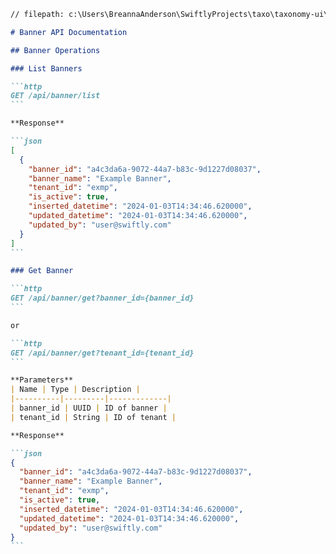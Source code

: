 ````markdown
// filepath: c:\Users\BreannaAnderson\SwiftlyProjects\taxo\taxonomy-ui\docs\api\banner.md

# Banner API Documentation

## Banner Operations

### List Banners

```http
GET /api/banner/list
```

**Response**

```json
[
  {
    "banner_id": "a4c3da6a-9072-44a7-b83c-9d1227d08037",
    "banner_name": "Example Banner",
    "tenant_id": "exmp",
    "is_active": true,
    "inserted_datetime": "2024-01-03T14:34:46.620000",
    "updated_datetime": "2024-01-03T14:34:46.620000",
    "updated_by": "user@swiftly.com"
  }
]
```

### Get Banner

```http
GET /api/banner/get?banner_id={banner_id}
```

or

```http
GET /api/banner/get?tenant_id={tenant_id}
```

**Parameters**
| Name | Type | Description |
|----------|---------|-------------|
| banner_id | UUID | ID of banner |
| tenant_id | String | ID of tenant |

**Response**

```json
{
  "banner_id": "a4c3da6a-9072-44a7-b83c-9d1227d08037",
  "banner_name": "Example Banner",
  "tenant_id": "exmp",
  "is_active": true,
  "inserted_datetime": "2024-01-03T14:34:46.620000",
  "updated_datetime": "2024-01-03T14:34:46.620000",
  "updated_by": "user@swiftly.com"
}
```
````

